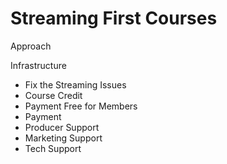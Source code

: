 Streaming First Courses
===

Approach


Infrastructure

- Fix the Streaming Issues
- Course Credit
- Payment Free for Members
- Payment
- Producer Support
- Marketing Support
- Tech Support
